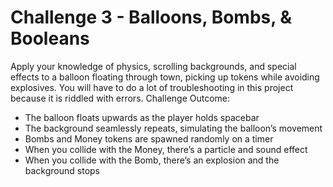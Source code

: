 # Challenge 3 - Balloons, Bombs, & Booleans

Apply your knowledge of physics, scrolling backgrounds, and special effects to a balloon floating through town, picking up tokens while avoiding explosives. You will have to do a lot of troubleshooting in this project because it is riddled with errors.  Challenge Outcome:
- The balloon floats upwards as the player holds spacebar
- The background seamlessly repeats, simulating the balloon’s movement
- Bombs and Money tokens are spawned randomly on a timer 
- When you collide with the Money, there’s a particle and sound effect
- When you collide with the Bomb, there’s an explosion and the background stops 